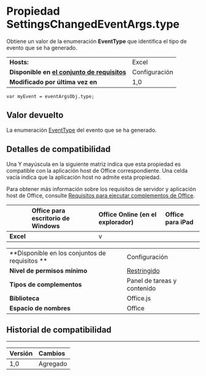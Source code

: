 
# Propiedad SettingsChangedEventArgs.type
Obtiene un valor de la enumeración **EventType** que identifica el tipo de evento que se ha generado.

|||
|:-----|:-----|
|**Hosts:**|Excel|
|**Disponible en [el conjunto de requisitos](../../docs/overview/specify-office-hosts-and-api-requirements.md)**|Configuración|
|**Modificado por última vez en**|1,0|

```
var myEvent = eventArgsObj.type;
```


## Valor devuelto

La enumeración [EventType](../../reference/shared/eventtype-enumeration.md) del evento que se ha generado.


## Detalles de compatibilidad


Una Y mayúscula en la siguiente matriz indica que esta propiedad es compatible con la aplicación host de Office correspondiente. Una celda vacía indica que la aplicación host no admite esta propiedad.

Para obtener más información sobre los requisitos de servidor y aplicación host de Office, consulte [Requisitos para ejecutar complementos de Office](../../docs/overview/requirements-for-running-office-add-ins.md).


||**Office para escritorio de Windows**|**Office Online (en el explorador)**|**Office para iPad**|
|:-----|:-----|:-----|:-----|
|**Excel**||v||

|||
|:-----|:-----|
|**Disponible en los conjuntos de requisitos **|Configuración|
|**Nivel de permisos mínimo**|[Restringido](../../docs/develop/requesting-permissions-for-api-use-in-content-and-task-pane-add-ins.md)|
|**Tipos de complementos**|Panel de tareas y contenido|
|**Biblioteca**|Office.js|
|**Espacio de nombres**|Office|

## Historial de compatibilidad



****


|**Versión**|**Cambios**|
|:-----|:-----|
|1,0|Agregado|
